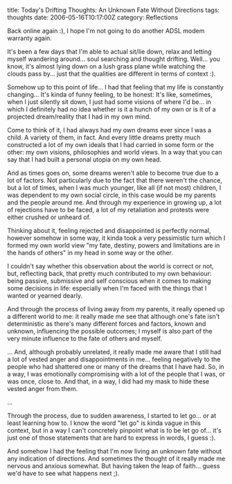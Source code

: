 title: Today's Drifting Thoughts: An Unknown Fate Without Directions
tags: thoughts
date: 2006-05-16T10:17:00Z
category: Reflections

Back online again :), I hope I'm not going to do another ADSL modem warranty again.

It's been a few days that I'm able to actual sit/lie down, relax and letting myself wandering around… soul searching and thought drifting. Well… you know, it's almost lying down on a lush grass plane while watching the clouds pass by… just that the qualities are different in terms of context :).

Somehow up to this point of life… I had that feeling that my life is constantly changing… It's kinda of funny feeling, to be honest: It's like, sometimes, when I just silently sit down, I just had some visions of where I'd be… in which I definitely had no idea whether is it a hunch of my own or is it of a projected dream/reality that I had in my own mind.

Come to think of it, I had always had my own dreams ever since I was a child. A variety of them, in fact. And every little dreams pretty much constructed a lot of my own ideals that I had carried in some form or the other: my own visions, philosophies and world views. In a way that you can say that I had built a personal utopia on my own head.

And as times goes on, some dreams weren't able to become true due to a lot of factors. Not particularly due to the fact that there weren't the chance, but a lot of times, when I was much younger, like all (if not most) children, I was dependent to my own social circle, in this case would be my parents and the people around me. And through my experience in growing up, a lot of rejections have to be faced, a lot of my retaliation and protests were either crushed or unheard of.

Thinking about it, feeling rejected and disappointed is perfectly normal, however somehow in some way, it kinda took a very pessimistic turn which I formed my own world view "my fate, destiny, powers and limitations are in the hands of others" in my head in some way or the other.

I couldn't say whether this observation about the world is correct or not, but, reflecting back, that pretty much contributed to my own behaviour: being passive, submissive and self conscious when it comes to making some decisions in life: especially when I'm faced with the things that I wanted or yearned dearly.

And through the process of living away from my parents, it really opened up a different world to me: it really made me see that although one's fate isn't deterministic as there's many different forces and factors, known and unknown, influencing the possible outcomes; I myself is also part of the very minute influence to the fate of others and myself.

… And, although probably unrelated, it really made me aware that I still had a lot of vested anger and disappointments in me… feeling negatively to the people who had shattered one or many of the dreams that I have had. So, in a way, I was emotionally compromising with a lot of the people that I was, or was once, close to. And that, in a way, I did had my mask to hide these vested anger from them.

…

Through the process, due to sudden awareness, I started to let go… or at least learning how to. I know the word "let go" is kinda vague in this context, but in a way I can't concretely pinpoint what is to be let go of… it's just one of those statements that are hard to express in words, I guess :).

And somehow I had the feeling that I'm now living an unknown fate without any indication of directions. And sometimes the thought of it really made me nervous and anxious somewhat. But having taken the leap of faith… guess we'd have to see what happens next ;).

